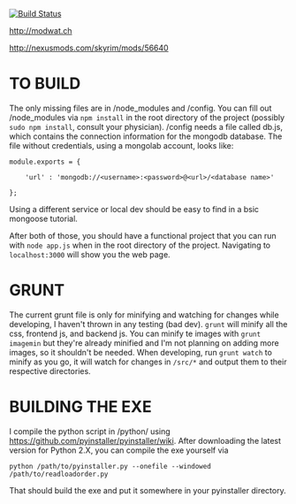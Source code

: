 [![Build Status](https://travis-ci.org/ansballard/SkyrimModWatcher.svg?branch=master)](https://travis-ci.org/ansballard/SkyrimModWatcher)

http://modwat.ch

http://nexusmods.com/skyrim/mods/56640

TO BUILD
========

The only missing files are in /node_modules and /config. You can fill out /node_modules via `npm install` in the root directory of the project (possibly `sudo npm install`, consult your physician). /config needs a file called db.js, which contains the connection information for the mongodb database. The file without credentials, using a mongolab account, looks like:

```
module.exports = {

	'url' : 'mongodb://<username>:<password>@<url>/<database name>'

};
```

Using a different service or local dev should be easy to find in a bsic mongoose tutorial.

After both of those, you should have a functional project that you can run with `node app.js` when in the root directory of the project. Navigating to `localhost:3000` will show you the web page.

GRUNT
=====

The current grunt file is only for minifying and watching for changes while developing, I haven't thrown in any testing (bad dev). `grunt` will minify all the css, frontend js, and backend js. You can minify te images with `grunt imagemin` but they're already minified and I'm not planning on adding more images, so it shouldn't be needed. When developing, run `grunt watch` to minify as you go, it will watch for changes in `/src/*` and output them to their respective directories.

BUILDING THE EXE
================

I compile the python script in /python/ using https://github.com/pyinstaller/pyinstaller/wiki.
After downloading the latest version for Python 2.X, you can compile the exe yourself via 
```
python /path/to/pyinstaller.py --onefile --windowed /path/to/readloadorder.py
```
That should build the exe and put it somewhere in your pyinstaller directory.
